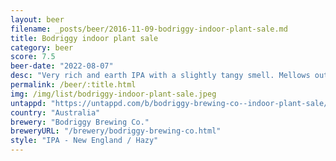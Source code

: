 ```yaml
---
layout: beer
filename: _posts/beer/2016-11-09-bodriggy-indoor-plant-sale.md
title: Bodriggy indoor plant sale
category: beer
score: 7.5
beer-date: "2022-08-07"
desc: "Very rich and earth IPA with a slightly tangy smell. Mellows out quickly and then it’s a bit bland for a hazy"
permalink: /beer/:title.html
img: /img/list/bodriggy-indoor-plant-sale.jpeg
untappd: "https://untappd.com/b/bodriggy-brewing-co--indoor-plant-sale/3933165"
country: "Australia"
brewery: "Bodriggy Brewing Co."
breweryURL: "/brewery/bodriggy-brewing-co.html"
style: "IPA - New England / Hazy"
---
```

